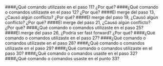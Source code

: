 ####¿Qué comando utilizaste en el paso 11? ¿Por qué?
####¿Qué comando o comandos utilizaste en el paso 12? ¿Por qué?
####El merge del paso 13, ¿Causó algún conflicto? ¿Por qué?
####El merge del paso 19, ¿Causó algún conflicto? ¿Por qué?
####El merge del paso 21, ¿Causó algún conflicto? ¿Por qué?
####¿Qué comando o comandos utilizaste en el paso 25?
####El merge del paso 26, ¿Podría ser fast forward? ¿Por qué?
####¿Qué comando o comandos utilizaste en el paso 27?
####¿Qué comando o comandos utilizaste en el paso 28?
####¿Qué comando o comandos utilizaste en el paso 29?
####¿Qué comando o comandos utilizaste en el paso 30?
####¿Qué comando o comandos usaste en el paso 32?
####¿Qué comando o comandos usaste en el punto 33?
